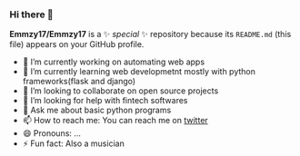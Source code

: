 ### Hi there 👋


**Emmzy17/Emmzy17** is a ✨ _special_ ✨ repository because its `README.md` (this file) appears on your GitHub profile.



- 🔭 I’m currently working on automating web apps
- 🌱 I’m currently learning web developmetnt mostly with python frameworks(flask and django)
- 👯 I’m looking to collaborate on open source projects 
- 🤔 I’m looking for help with fintech softwares
- 💬 Ask me about basic python programs 
- 📫 How to reach me: You can reach me on <a href=" https://twitter.com/emmzy_flowski"> twitter</a>
- 😄 Pronouns: ...
- ⚡ Fun fact: Also a musician 
